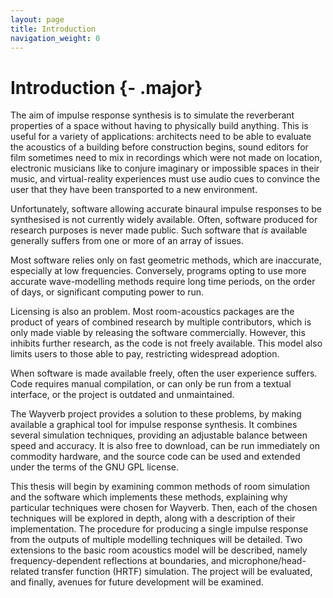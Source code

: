 ```yaml
---
layout: page
title: Introduction
navigation_weight: 0
---
```


# Introduction {- .major}

The aim of impulse response synthesis is to simulate the reverberant properties
of a space without having to physically build anything.
This is useful for a variety of applications: architects need to be able to
evaluate the acoustics of a building before construction begins, sound editors
for film sometimes need to mix in recordings which were not made on location,
electronic musicians like to conjure imaginary or impossible spaces in their
music, and virtual-reality experiences must use audio cues to convince the user
that they have been transported to a new environment.

Unfortunately, software allowing accurate binaural impulse responses to be
synthesised is not currently widely available.
Often, software produced for research purposes is never made public.
Such software that *is* available generally suffers from one or more of an array
of issues.

Most software relies only on fast geometric methods, which are inaccurate,
especially at low frequencies.
Conversely, programs opting to use more accurate wave-modelling methods require
long time periods, on the order of days, or significant computing power to run.

Licensing is also an problem.
Most room-acoustics packages are the product of years of combined research by
multiple contributors, which is only made viable by releasing the software
commercially.
However, this inhibits further research, as the code is not freely available.
This model also limits users to those able to pay, restricting widespread
adoption.

When software is made available freely, often the user experience suffers.
Code requires manual compilation, or can only be run from a textual interface,
or the project is outdated and unmaintained.

The Wayverb project provides a solution to these problems, by making available a
graphical tool for impulse response synthesis.
It combines several simulation techniques, providing an adjustable balance
between speed and accuracy.
It is also free to download, can be run immediately on commodity hardware,
and the source code can be used and extended under the terms of the GNU GPL
license.

This thesis will begin by examining common methods of room simulation and the
software which implements these methods, explaining why particular techniques
were chosen for Wayverb.
Then, each of the chosen techniques will be explored in depth, along with a
description of their implementation.
The procedure for producing a single impulse response from the outputs of
multiple modelling techniques will be detailed.
Two extensions to the basic room acoustics model will be described,
namely frequency-dependent reflections at boundaries, and
microphone/head-related transfer function (HRTF) simulation.
The project will be evaluated, and finally, avenues for future development will
be examined.
